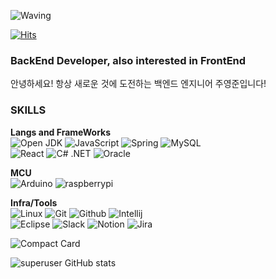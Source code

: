 ![Waving](https://capsule-render.vercel.app/api?type=waving&height=250&color=gradient&text=Hi,%20I'm%20Young%20Jun!&reversal=false&fontAlign=50&fontAlignY=40)

[![Hits](https://hits.seeyoufarm.com/api/count/incr/badge.svg?url=https%3A%2F%2Fgithub.com%2Fsuperuser1241%2Fhit-counter&count_bg=%23ACA2DC&title_bg=%236A64CE&icon=&icon_color=%23E7E7E7&title=hits&edge_flat=false)](https://hits.seeyoufarm.com)

### BackEnd Developer, also interested in FrontEnd
안녕하세요! 항상 새로운 것에 도전하는 백엔드 엔지니어 주영준입니다!

### SKILLS
**Langs and FrameWorks**<br>
![Open JDK](https://img.shields.io/badge/Java-FFFFFF?style=for-the-badge&logo=openjdk&logoColor=000000)
![JavaScript](https://img.shields.io/badge/JavaScript-F7DF1E?style=for-the-badge&logo=javascript&logoColor=FFFFFF)
![Spring](https://img.shields.io/badge/Spring-6DB33F?style=for-the-badge&logo=spring&logoColor=FFFFFF)
![MySQL](https://img.shields.io/badge/MySQL-4479A1?style=for-the-badge&logo=mysql&logoColor=FFFFFF)<br>
![React](https://img.shields.io/badge/React-61DAFB?style=for-the-badge&logo=react&logoColor=FFFFFF)
![C# .NET](https://img.shields.io/badge/C%23-512BD4?style=for-the-badge&logo=dotnet&logoColor=FFFFFF)
![Oracle](https://img.shields.io/badge/oracle-F80000?style=for-the-badge&logo=oracle&logoColor=FFFFFF)

**MCU**<br>
![Arduino](https://img.shields.io/badge/arduino-00878F?style=for-the-badge&logo=arduino&logoColor=FFFFFF)
![raspberrypi](https://img.shields.io/badge/raspberrypi-A22846?style=for-the-badge&logo=raspberrypi&logoColor=FFFFFF)


**Infra/Tools**<br>
![Linux](https://img.shields.io/badge/linux-FCC624?style=for-the-badge&logo=linux&logoColor=FFFFFF)
![Git](https://img.shields.io/badge/git-F05032?style=for-the-badge&logo=git&logoColor=FFFFFF)
![Github](https://img.shields.io/badge/github-181717?style=for-the-badge&logo=github&logoColor=FFFFFF)
![Intellij](https://img.shields.io/badge/intellijidea-0071C5?style=for-the-badge&logo=intellijidea&logoColor=FFFFFF)<br>
![Eclipse](https://img.shields.io/badge/eclipseide-2C2255?style=for-the-badge&logo=eclipseide&logoColor=FFFFFF)
![Slack](https://img.shields.io/badge/slack-4A154B?style=for-the-badge&logo=slack&logoColor=FFFFFF)
![Notion](https://img.shields.io/badge/notion-000000?style=for-the-badge&logo=notion&logoColor=FFFFFF)
![Jira](https://img.shields.io/badge/jira-0052CC?style=for-the-badge&logo=jira&logoColor=FFFFFF)

![Compact Card](https://github-readme-stats.vercel.app/api/top-langs/?username=superuser1241&layout=compact&hide=html)

![superuser GitHub stats](https://github-readme-stats.vercel.app/api?username=superuser1241&show_icons=true&theme=radical)


